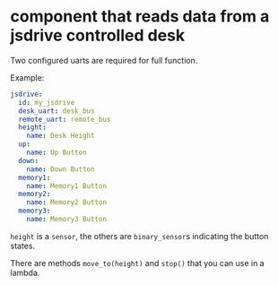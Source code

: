 # component that reads data from a jsdrive controlled desk

Two configured uarts are required for full function.

Example:
```yaml
jsdrive:
  id: my_jsdrive
  desk_uart: desk_bus
  remote_uart: remote_bus
  height:
    name: Desk Height
  up:
    name: Up Button
  down: 
    name: Down Button
  memory1:
    name: Memory1 Button
  memory2:
    name: Memory2 Button
  memory3:
    name: Memory3 Button
```

`height` is a `sensor`, the others are `binary_sensor`s indicating the button states.

There are methods `move_to(height)` and `stop()` that you can use in a lambda.

